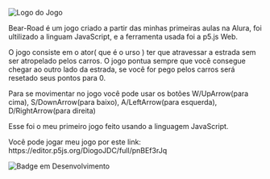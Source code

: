 ![Logo do Jogo](https://user-images.githubusercontent.com/113480810/213246298-57de7261-0007-4300-bdef-dce47190344c.png)


<p>Bear-Road é um jogo criado a partir das minhas primeiras aulas na Alura, foi ultilizado a linguam JavaScript, e a ferramenta usada foi a p5.js Web.</p>
<p>O jogo consiste em o ator( que é o urso ) ter que atravessar a estrada sem ser atropelado pelos carros. O jogo pontua sempre que você consegue chegar ao outro lado da estrada, se você for pego pelos carros será resetado seus pontos para 0.</p>
<p>Para se movimentar no jogo você pode usar os botões W/UpArrow(para cima), S/DownArrow(para baixo), A/LeftArrow(para esquerda), D/RightArrow(para direita)</p>
<p>Esse foi o meu primeiro jogo feito usando a linguagem JavaScript.</p>

<p>Você pode jogar meu jogo por este link: https://editor.p5js.org/DiogoJDC/full/pnBEf3rJq</p>

![Badge em Desenvolvimento](http://img.shields.io/static/v1?label=STATUS&message=CONCLUÍDO&color=GREEN&style=for-the-badge)
